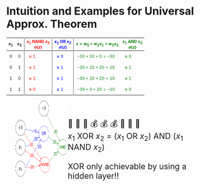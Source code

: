 # Intuition and Examples for Universal Approx. Theorem

| $x_1$  | $x_2$  | $x_1$ NAND $x_2$ <br /> $\sigma(z)$ | $x_1$ OR $x_2$ <br /> $\sigma(z)$  | $z = w_0 + w_1x_1 + w_2x_2$  | $x_1$ AND $x_2$ <br /> $\sigma(z)$ |
|--------|--------|-------------------------------------|------------------------------------|------------------------------|------------------------------------|
| 0      | 0      | $\approx 1$                         | $\approx 0$                        | $-30 + 20 + 0 = -30$         | $\approx 0$                        |
| 0      | 1      | $\approx 1$                         | $\approx 1$                        | $-30 + 20 + 20 = 10$         | $\approx 1$                        |
| 1      | 0      | $\approx 1$                         | $\approx 1$                        | $-30 + 20 + 20 = 10$         | $\approx 1$                        |
| 1      | 1      | $\approx 0$                         | $\approx 1$                        | $-30 + 0 + 20 = -10$         | $\approx 0$                        |

- <img alt="logic gates" src="/images/xor.png" style="width: 200px; height: 200px;" />
- <br>💸 💸 💸 💰 💰 💰 📱 📱 📱<br>
  $x_1$ XOR $x_2$ = $(x_1$ OR $x_2)$ AND $(x_1$ NAND $x_2)$
  
  <p class="layer pt-4 font-bold">XOR only achievable by using a hidden layer!!</p>

<style>
  td {
    padding: 8px !important;
    font-size: 0.75em;
  }

  th {
    font-size: 0.75em;
  }

  table {
    margin-bottom: 8px;
  }

  ul {
    display: flex;
  }

  li .layer {
    font-size: 1em;
  }

  ul li:first-child {
    width: 200px;
    flex: 1;
  }

  ul li:last-child {
    flex: 1;
    font-size: 1.5em;
    flex: 2.5;
  }

  ul li {
    list-style: none;
    flex: 2;
  }

  td:nth-child(3), th:nth-child(3), td:nth-child(4), th:nth-child(4), td:nth-child(5), th:nth-child(5) {
    border-left: 2px solid darkgray;
  }

  th:nth-child(3), td:nth-child(3) {
    color: red;
  }

  th:nth-child(4), td:nth-child(4) {
    color: blue;
  }

  th:nth-child(6), td:nth-child(6), th:nth-child(5), td:nth-child(5) {
    color: green;
  }
</style>